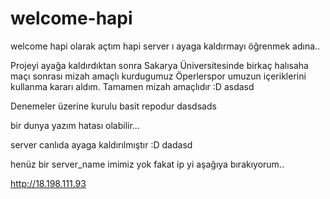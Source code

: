# welcome-hapi

welcome hapi olarak açtım hapi server ı ayaga kaldırmayı öğrenmek adına..


Projeyi ayağa kaldırdıktan sonra Sakarya Üniversitesinde birkaç halısaha maçı sonrası 
mizah amaçlı kurdugumuz Öperlerspor umuzun içeriklerini kullanma kararı aldım. Tamamen mizah amaçlıdır :D asdasd

Denemeler üzerine kurulu basit repodur dasdsads

bir dunya yazım hatası olabilir... 


server canlıda ayaga kaldırılmıştır :D dadasd

henüz bir server_name imimiz yok fakat ip yi aşağıya bırakıyorum..

http://18.198.111.93
